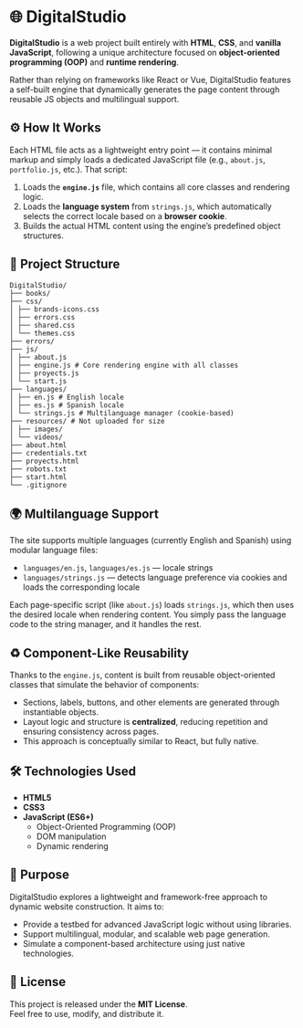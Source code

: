 # 🌐 DigitalStudio

**DigitalStudio** is a web project built entirely with **HTML**, **CSS**, and **vanilla JavaScript**, following a unique architecture focused on **object-oriented programming (OOP)** and **runtime rendering**.

Rather than relying on frameworks like React or Vue, DigitalStudio features a self-built engine that dynamically generates the page content through reusable JS objects and multilingual support.


## ⚙️ How It Works

Each HTML file acts as a lightweight entry point — it contains minimal markup and simply loads a dedicated JavaScript file (e.g., `about.js`, `portfolio.js`, etc.). That script:

1. Loads the **`engine.js`** file, which contains all core classes and rendering logic.
2. Loads the **language system** from `strings.js`, which automatically selects the correct locale based on a **browser cookie**.
3. Builds the actual HTML content using the engine’s predefined object structures.


## 📁 Project Structure

```plaintext
DigitalStudio/
├── books/
├── css/
│ ├── brands-icons.css
│ ├── errors.css
│ ├── shared.css
│ └── themes.css
├── errors/
├── js/
│ ├── about.js
│ ├── engine.js # Core rendering engine with all classes
│ ├── proyects.js
│ └── start.js
├── languages/
│ ├── en.js # English locale
│ ├── es.js # Spanish locale
│ └── strings.js # Multilanguage manager (cookie-based)
├── resources/ # Not uploaded for size
│ ├── images/
│ └── videos/
├── about.html
├── credentials.txt
├── proyects.html
├── robots.txt
├── start.html
└── .gitignore
```


## 🌍 Multilanguage Support

The site supports multiple languages (currently English and Spanish) using modular language files:

- `languages/en.js`, `languages/es.js` — locale strings
- `languages/strings.js` — detects language preference via cookies and loads the corresponding locale

Each page-specific script (like `about.js`) loads `strings.js`, which then uses the desired locale when rendering content. You simply pass the language code to the string manager, and it handles the rest.


## ♻️ Component-Like Reusability

Thanks to the `engine.js`, content is built from reusable object-oriented classes that simulate the behavior of components:

- Sections, labels, buttons, and other elements are generated through instantiable objects.
- Layout logic and structure is **centralized**, reducing repetition and ensuring consistency across pages.
- This approach is conceptually similar to React, but fully native.


## 🛠️ Technologies Used

- **HTML5**
- **CSS3**
- **JavaScript (ES6+)**
  - Object-Oriented Programming (OOP)
  - DOM manipulation
  - Dynamic rendering


## 🚧 Purpose

DigitalStudio explores a lightweight and framework-free approach to dynamic website construction. It aims to:

- Provide a testbed for advanced JavaScript logic without using libraries.
- Support multilingual, modular, and scalable web page generation.
- Simulate a component-based architecture using just native technologies.


## 📜 License

This project is released under the **MIT License**.  
Feel free to use, modify, and distribute it.
